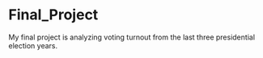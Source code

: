# Final_Project
My final project is analyzing voting turnout from the last three presidential election years.
